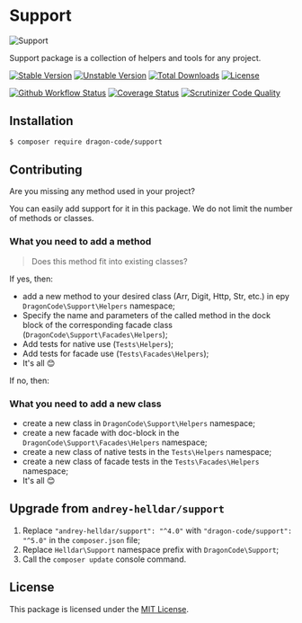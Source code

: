 # Support

<img src="https://preview.dragon-code.pro/TheDragonCode/support.svg?brand=php" alt="Support"/>

Support package is a collection of helpers and tools for any project.

[![Stable Version][badge_stable]][link_packagist]
[![Unstable Version][badge_unstable]][link_packagist]
[![Total Downloads][badge_downloads]][link_packagist]
[![License][badge_license]][link_license]

[![Github Workflow Status][badge_build]][link_build]
[![Coverage Status][badge_coverage]][link_scrutinizer]
[![Scrutinizer Code Quality][badge_quality]][link_scrutinizer]

## Installation

```bash
$ composer require dragon-code/support
```

## Contributing

Are you missing any method used in your project?

You can easily add support for it in this package. We do not limit the number of methods or classes.


### What you need to add a method

> Does this method fit into existing classes?

If yes, then:

* add a new method to your desired class (Arr, Digit, Http, Str, etc.) in еру `DragonCode\Support\Helpers` namespace;
* Specify the name and parameters of the called method in the dock block of the corresponding facade class (`DragonCode\Support\Facades\Helpers`);
* Add tests for native use (`Tests\Helpers`);
* Add tests for facade use (`Tests\Facades\Helpers`);
* It's all 😊

If no, then:

### What you need to add a new class

* create a new class in `DragonCode\Support\Helpers` namespace;
* create a new facade with doc-block in the `DragonCode\Support\Facades\Helpers` namespace;
* create a new class of native tests in the `Tests\Helpers` namespace;
* create a new class of facade tests in the `Tests\Facades\Helpers` namespace;
* It's all 😊

## Upgrade from `andrey-helldar/support`

1. Replace `"andrey-helldar/support": "^4.0"` with `"dragon-code/support": "^5.0"` in the `composer.json` file;
2. Replace `Helldar\Support` namespace prefix with `DragonCode\Support`;
3. Call the `composer update` console command.

## License

This package is licensed under the [MIT License](LICENSE).


[badge_build]:          https://img.shields.io/github/workflow/status/TheDragonCode/support/phpunit?style=flat-square

[badge_coverage]:       https://img.shields.io/scrutinizer/coverage/g/dragon-code/support.svg?style=flat-square

[badge_downloads]:      https://img.shields.io/packagist/dt/dragon-code/support.svg?style=flat-square

[badge_license]:        https://img.shields.io/packagist/l/dragon-code/support.svg?style=flat-square

[badge_quality]:        https://img.shields.io/scrutinizer/g/dragon-code/support.svg?style=flat-square

[badge_stable]:         https://img.shields.io/github/v/release/TheDragonCode/support?label=stable&style=flat-square

[badge_unstable]:       https://img.shields.io/badge/unstable-dev--main-orange?style=flat-square

[link_build]:           https://github.com/TheDragonCode/support/actions

[link_license]:         LICENSE

[link_packagist]:       https://packagist.org/packages/dragon-code/support

[link_scrutinizer]:     https://scrutinizer-ci.com/g/dragon-code/support
